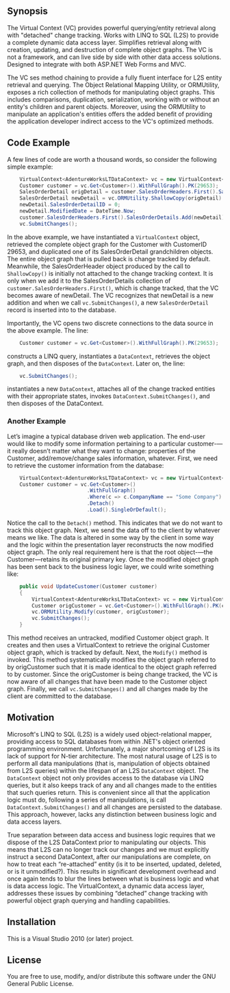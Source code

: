 ## Synopsis

The Virtual Context (VC) provides powerful querying/entity retrieval along with
"detached" change tracking. Works with LINQ to SQL (L2S) to provide a complete
dynamic data access layer. Simplifies retrieval along with creation, updating,
and destruction of complete object graphs. The VC is not a framework, and can
live side by side with other data access solutions. Designed to integrate with
both ASP.NET Web Forms and MVC.

The VC ses method chaining to provide a fully fluent interface for L2S entity
retrieval and querying. The Object Relational Mapping Utility, or ORMUtility,
exposes a rich collection of methods for manipulating object graphs. This
includes comparisons, duplication, serialization, working with or without an
entity's children and parent objects. Moreover, using the ORMUtility to
manipulate an application's entities offers the added benefit of providing the
application developer indirect access to the VC's optimized methods.

## Code Example

A few lines of code are worth a thousand words, so consider the following simple
example:

```csharp
    VirtualContext<AdentureWorksLTDataContext> vc = new VirtualContext<AdentureWorksLTDataContext>();
    Customer customer = vc.Get<Customer>().WithFullGraph().PK(29653);
    SalesOrderDetail origDetail = customer.SalesOrderHeaders.First().SalesOrderDetails.First();
    SalesOrderDetail newDetail = vc.ORMUtility.ShallowCopy(origDetail) as SalesOrderDetail;
    newDetail.SalesOrderDetailID = 0;
    newDetail.ModifiedDate = DateTime.Now;
    customer.SalesOrderHeaders.First().SalesOrderDetails.Add(newDetail);
    vc.SubmitChanges();  
```
    
In the above example, we have instantiated a `VirtualContext` object, retrieved
the complete object graph for the Customer with CustomerID 29653, and duplicated
one of its SalesOrderDetail grandchildren objects. The entire object graph that
is pulled back is change tracked by default. Meanwhile, the SalesOrderHeader
object produced by the call to `ShallowCopy()` is initially not attached to the
change tracking context. It is only when we add it to the SalesOrderDetails
collection of `customer.SalesOrderHeaders.First()`, which is change tracked,
that the VC becomes aware of newDetail. The VC recognizes that newDetail is a
new addition and when we call `vc.SubmitChanges()`, a new `SalesOrderDetail`
record is inserted into to the database.

Importantly, the VC opens two discrete connections to the data source in the
above example. The line:

```csharp
    Customer customer = vc.Get<Customer>().WithFullGraph().PK(29653);
```
    
constructs a LINQ query, instantiates a `DataContext`, retrieves the object
graph, and then disposes of the `DataContext`. Later on, the line:

```csharp
    vc.SubmitChanges();
```
    
instantiates a new `DataContext`, attaches all of the change tracked entities
with their appropriate states, invokes `DataContext.SubmitChanges()`, and then
disposes of the DataContext.

### Another Example

Let’s imagine a typical database driven web application. The end-user would like
to modify some information pertaining to a particular customer-—it really
doesn’t matter what they want to change: properties of the Customer,
add/remove/change sales information, whatever. First, we need to retrieve the
customer information from the database:

```csharp
    VirtualContext<AdentureWorksLTDataContext> vc = new VirtualContext<AdentureWorksLTDataContext>();
    Customer customer = vc.Get<Customer>()
                          .WithFullGraph()
                          .Where(c => c.CompanyName == "Some Company")
                          .Detach()
                          .Load().SingleOrDefault();
```
   
Notice the call to the `Detach()` method. This indicates that we do not want to
track this object graph. Next, we send the data off to the client by whatever
means we like. The data is altered in some way by the client in some way and the
logic within the presentation layer reconstructs the now modified object graph.
The only real requirement here is that the root object-—the Customer—retains its
original primary key. Once the modified object graph has been sent back to the
business logic layer, we could write something like:

```csharp
    public void UpdateCustomer(Customer customer)
    {
        VirtualContext<AdentureWorksLTDataContext> vc = new VirtualContext<AdentureWorksLTDataContext>();
        Customer origCustomer = vc.Get<Customer>().WithFullGraph().PK(customer.CustomerID);
        vc.ORMUtility.Modify(customer, origCustomer);
        vc.SubmitChanges();
    }
```

This method receives an untracked, modified Customer object graph. It creates
and then uses a VirtualContext to retrieve the original Customer object graph,
which is tracked by default. Next, the `Modify()` method is invoked. This method
systematically modifies the object graph referred to by origCustomer such that
it is made identical to the object graph referred to by customer. Since the
origCustomer is being change tracked, the VC is now aware of all changes that
have been made to the Customer object graph. Finally, we call
`vc.SubmitChanges()` and all changes made by the client are committed to the
database.

## Motivation

Microsoft's LINQ to SQL (L2S) is a widely used object-relational mapper,
providing access to SQL databases from within .NET's object oriented programming
environment. Unfortunately, a major shortcoming of L2S is its lack of support
for N-tier architecture. The most natural usage of L2S is to perform all data
manipulations (that is, manipulation of objects obtained from L2S queries)
within the lifespan of an L2S `DataContext` object. The `DataContext` object not
only provides access to the database via LINQ queries, but it also keeps track
of any and all changes made to the entities that such queries return. This is
convenient since all that the application logic must do, following a series of
manipulations, is call `DataContext.SubmitChanges()` and all changes are
persisted to the database. This approach, however, lacks any distinction between
business logic and data access layers.

True separation between data access and business logic requires that we dispose
of the L2S DataContext prior to manipulating our objects. This means that L2S
can no longer track our changes and we must explicitly instruct a second
DataContext, after our manipulations are complete, on how to treat each
“re-attached” entity (is it to be inserted, updated, deleted, or is it
unmodified?). This results in significant development overhead and once again
tends to blur the lines between what is business logic and what is data access
logic. The VirtualContext, a dynamic data access layer, addresses these issues
by combining “detached” change tracking with powerful object graph querying and
handling capabilities.

## Installation

This is a Visual Studio 2010 (or later) project.

## License

You are free to use, modify, and/or distribute this software under the GNU
General Public License.
